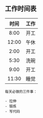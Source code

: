 ## 工作时间表

| 时间  | 工作  |
| :---: | :---: |
| 8:00  | 开工  |
| 12:00 | 午休  |
| 2:00  | 开工  |
| 5:30  | 洗碗  |
| 9:00  | 开工  |
| 11:30 | 睡觉  |


```
每天必做的三件事：

- 拉伸
- 锻炼
- 写代码
```

